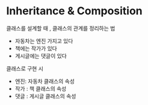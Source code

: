 # Inheritance & Composition

클래스를 설계할 때 , 클래스의 관계를 정리하는 법
- 자동차는 엔진 가지고 있다
- 책에는 작가가 있다
- 게시글에는 댓글이 있다

클래스로 구현 시
- 엔진: 자동차 클래스의 속성
- 작가 : 책 클래스의 속성
- 댓글 : 게시글 클래스의 속성